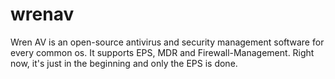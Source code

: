 # wrenav
Wren AV is an open-source antivirus and security management software for every common os. It supports EPS, MDR and Firewall-Management. Right now, it's just in the beginning and only the EPS is done.
